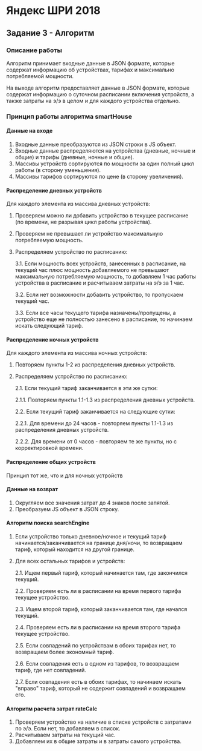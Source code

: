 # Яндекс ШРИ 2018

## Задание 3 - Алгоритм

### Описание работы

Алгоритм принимает входные данные в JSON формате, которые содержат информацию об устройствах, тарифах и максимально потребляемой мощности.

На выходе алгоритм предоставляет данные в JSON формате, которые содержат информацию о суточном расписании включения устройств, а также затраты на э/э в целом и для каждого устройства отдельно.

### Принцип работы алгоритма smartHouse

#### Данные на входе

1. Входные данные преобразуются из JSON строки в JS объект.
2. Входные данные распределяются на устройства (дневные, ночные и общие) и тарифы (дневные, ночные и общие).
3. Массивы устройств сортируются по мощности за один полный цикл работы (в сторону уменьшения).
4. Массивы тарифов сортируются по цене (в сторону увеличения).

#### Распределение дневных устройств

Для каждого элемента из массива дневных устройств:
  
  1. Проверяем можно ли добавить устройство в текущее расписание (по времени, не разрывая цикл работы устройства).
  2. Проверяем не превышает ли устройство максимальную потребляемую мощность.
  3. Распределяем устройство по расписанию:
  
     3.1. Если мощность всех устройств, занесенных в расписание, на текущий час плюс мощность добавляемого
     не превышают максимальную потребляемую мощность, то добавляем 1 час работы устройства в расписание 
     и расчитываем затраты на э/э за 1 час.
     
     3.2. Если нет возможности добавить устройство, то пропускаем текущий час.
     
     3.3. Если все часы текущего тарифа назначены/пропущены, а устройство еще не полностью занесено в расписание, то начинаем искать следующий тариф.

#### Распределение ночных устройств

Для каждого элемента из массива ночных устройств:

  1. Повторяем пункты 1-2 из распределения дневных устройств.
  2. Распределяем устройство по расписанию:
  
     2.1. Если текущий тариф заканчивается в эти же сутки:
     
        2.1.1. Повторяем пункты 1.1-1.3 из распределения дневных устройств.
          
     2.2. Если текущий тариф заканчивается на следующие сутки:
     
        2.2.1. Для времени до 24 часов - повторяем пункты 1.1-1.3 из распределения дневных устройств.
        
        2.2.2. Для времени от 0 часов - повторяем те же пункты, но с корректировкой времени.

#### Распределение общих устройств

Принцип тот же, что и для ночных устройств

#### Данные на возврат

1. Округляем все значения затрат до 4 знаков после запятой.
2. Преобразуем JS объект в JSON строку.

#### Алгоритм поиска searchEngine

1. Если устройство только дневное/ночное и текущий тариф начинается/заканчивается на границе дня/ночи,
то возвращаем тариф, который находится на другой границе.
2. Для всех остальных тарифов и устройств: 

   2.1. Ищем первый тариф, который начинается там, где закончился текущий.
   
   2.2. Проверяем есть ли в расписании на время первого тарифа текущее устройство.
   
   2.3. Ищем второй тариф, который заканчивается там, где начался текущий.
   
   2.4. Проверяем есть ли в расписании на время второго тарифа текущее устройство.
   
   2.5. Если совпадений по устройствам в обоих тарифах нет, то возвращаем более экономный тариф.
   
   2.6. Если совпадения есть в одном из тарифов, то возвращаем тариф, где нет совпадений.
   
   2.7. Если совпадения есть в обоих тарифах, то начинаем искать "вправо" тариф, который не содержит совпадений
   и возвращаем его.
   
#### Алгоритм расчета затрат rateCalc

1. Проверяем устройство на наличие в списке устройств с затратами по э/э. Если нет, то добавляем в список.
2. Расчитываем затраты на текущий час.
3. Добавляем их в общие затраты и в затраты самого устройства.
